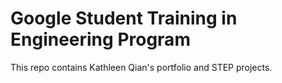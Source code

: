 # Google Student Training in Engineering Program

This repo contains Kathleen Qian's portfolio and STEP projects.
